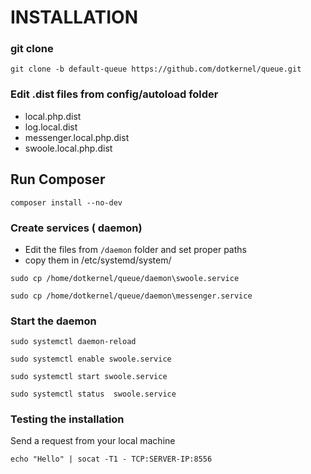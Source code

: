 # INSTALLATION

### git clone

`git clone -b default-queue https://github.com/dotkernel/queue.git`

### Edit .dist files from config/autoload folder

- local.php.dist
- log.local.dist
- messenger.local.php.dist
- swoole.local.php.dist

## Run Composer

`composer install --no-dev`

### Create services ( daemon)

- Edit the files from `/daemon` folder and set proper paths
- copy them in /etc/systemd/system/

`sudo cp /home/dotkernel/queue/daemon\swoole.service`

`sudo cp /home/dotkernel/queue/daemon\messenger.service`

### Start the daemon

`sudo systemctl daemon-reload`

`sudo systemctl enable swoole.service`

`sudo systemctl start swoole.service`

`sudo systemctl status  swoole.service`

### Testing the installation

Send a request from your local machine

`echo "Hello" | socat -T1 - TCP:SERVER-IP:8556`
